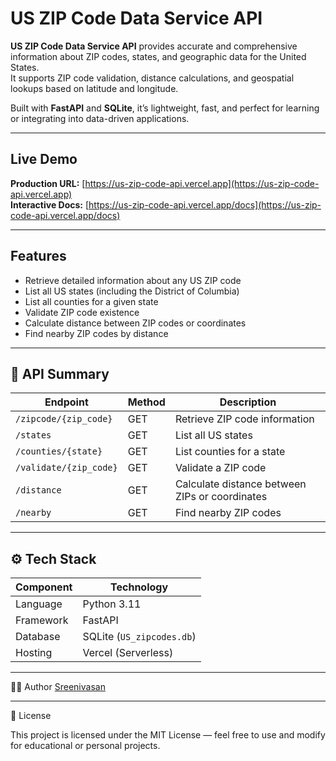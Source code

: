 # US ZIP Code Data Service API

**US ZIP Code Data Service API** provides accurate and comprehensive information about ZIP codes, states, and geographic data for the United States.  
It supports ZIP code validation, distance calculations, and geospatial lookups based on latitude and longitude.

Built with **FastAPI** and **SQLite**, it’s lightweight, fast, and perfect for learning or integrating into data-driven applications.

---

## Live Demo
**Production URL:** [https://us-zip-code-api.vercel.app](https://us-zip-code-api.vercel.app)  
**Interactive Docs:** [https://us-zip-code-api.vercel.app/docs](https://us-zip-code-api.vercel.app/docs)

---

## Features

- Retrieve detailed information about any US ZIP code  
- List all US states (including the District of Columbia)  
-  List all counties for a given state  
- Validate ZIP code existence  
- Calculate distance between ZIP codes or coordinates  
- Find nearby ZIP codes by distance  

---


## 📘 API Summary

| Endpoint | Method | Description |
|-----------|---------|-------------|
| `/zipcode/{zip_code}` | GET | Retrieve ZIP code information |
| `/states` | GET | List all US states |
| `/counties/{state}` | GET | List counties for a state |
| `/validate/{zip_code}` | GET | Validate a ZIP code |
| `/distance` | GET | Calculate distance between ZIPs or coordinates |
| `/nearby` | GET | Find nearby ZIP codes |

---

## ⚙️ Tech Stack

| Component | Technology |
|------------|-------------|
| Language | Python 3.11 |
| Framework | FastAPI |
| Database | SQLite (`US_zipcodes.db`) |
| Hosting | Vercel (Serverless) |

---

👨‍💻 Author
[Sreenivasan](https://github.com/Sreenivasan05/US-ZIP-Code-API)

---

📝 License

This project is licensed under the MIT License — feel free to use and modify for educational or personal projects.
